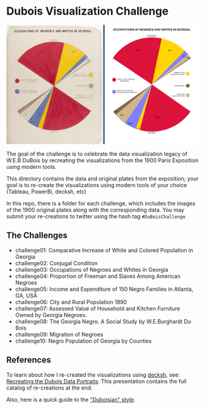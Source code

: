 # Dubois Visualization Challenge

![original+recreation](compare27.png)

The goal of the challenge is to celebrate the data visualization legacy of W.E.B DuBois by recreating the visualizations from the 1900 Paris Exposition using modern tools.

This directory contains the data and original plates from the exposition; your goal is to re-create
the visualizations using modern tools of your choice (Tableau, PowerBi, decksh, etc)

In this repo, there is a folder for each challenge, which includes the images of the 1900 original plates along with the corresponding data. You may submit your re-creations to twitter using the hash tag ```#DuBoisChallenge```

## The Challenges

* challenge01: Comparative Increase of White and Colored Population in Georgia
* challenge02: Conjugal Condition
* challenge03: Occupations of Negroes and Whites in Georgia
* challenge04: Proportion of Freeman and Slaves Among American Negroes
* challenge05: Income and Expenditure of 150 Negro Families in Atlanta, GA, USA
* challenge06: City and Rural Population 1890
* challenge07: Assessed Value of Household and Kitchen Furniture Owned by Georgia Negroes.
* challenge08: The Georgia Negro. A Social Study by W.E.Burghardt Du Bois
* challenge09: Migration of Negroes
* challenge10: Negro Population of Georgia by Counties

## References

To learn about how I re-created the visualizations using [decksh](https://speakerdeck.com/ajstarks/decksh-a-little-language-for-decks), see: [Recreating the Dubois Data Portraits](https://speakerdeck.com/ajstarks/recreating-the-dubois-data-portraits). This presentation contains the full catalog of re-creations at the end.

Also, here is a quick guide to the ["Duboisian" style](https://github.com/ajstarks/dubois-data-portraits/blob/master/dubois-style.pdf).

